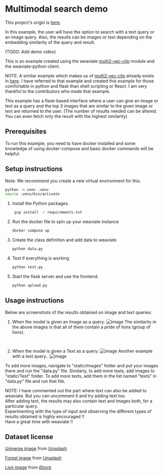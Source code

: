 # Multimodal search demo

This project's origin is [here](https://github.com/weaviate/weaviate-examples/tree/main/exploring-multi2vec-clip-with-Python-and-flask).

In this example, the user will have the option to search with a text query or an image query. Also, the results can be images or text depending on the embedding similarity of the query and result.

(TODO: Add demo video)

This is an example created using the weaviate [multi2-vec-clip](https://weaviate.io/developers/weaviate/v1.11.0/retriever-vectorizer-modules/multi2vec-clip.html) module and the weaviate-python client.

NOTE: A similar example which makes us of [multi2-vec-clip](https://weaviate.io/developers/weaviate/v1.11.0/retriever-vectorizer-modules/multi2vec-clip.html) already exists in [here](https://github.com/semi-technologies/weaviate-examples/tree/main/clip-multi-modal-text-image-search). I have referred to that example and created this example for those comfortable in python and flask than shell scripting or React. I am very thankful to the contributors who made that example. 

This example has a flask-based interface where a user can give an image or text as a query and the top 3 images that are similar to the given image or text are returned to the user. (The number of results needed can be altered. You can even fetch only the result with the highest similarity)

## Prerequisites
To run this example, you need to have docker installed and some knowledge of using docker-compose and basic docker commands will be helpful.<be>

## Setup instructions
Note: We recommend you create a new virtual environment for this.
   ```bash
   python -m venv .venv
   source .venv/bin/activate
   ```

1. Install the Python packages.
   ```bash
    pip install -r requirements.txt
    ```
2. Run the docker file to spin up your weaviate instance
    ```bash
    docker compose up
    ```
3. Create the class definition and add data to weaviate
    ```bash
    python data.py
    ```
4. Test if everything is working
    ```bash
    python test.py
    ```
5. Start the flask server and use the frontend.
    ```bash
    python upload.py
    ```

## Usage instructions

Below are screenshots of the results obtained on image and text queries:

1. When the model is given an Image as a query:
![image](demo_images/pride.png)
The similarity in the above images is that all of them contain a pride of lions (group of lions).
<br>

2. When the model is given a Text as a query:
![image](demo_images/college_students.png)
Another example with a text query..
![image](demo_images/businesswoman.png)

To add more images, navigate to "static/Images" folder and put your images there and run the "data.py" file.
Similarly, to add more tests, add images to "static/Test" folder.
To add more texts, add them in the list named "texts" in "data.py" file and run that file.

NOTE: I have commented out the part where text can also be added to weaviate. But you can uncomment it and try adding text too. <br>
After adding text, the results may also contain text and images both, for a particular query.<br>
Experimenting with the type of input and observing the different types of results obtained is highly encouraged !!<br>
Have a great time with weaviate !!<be>

## Dataset license
[Universe image](static/Images/universe1.jfif) from [Unsplash](https://unsplash.com/photos/two-stars-in-the-middle-of-a-black-sky-fsH1KjbdjE8)

[Forest image](static/Images/forest2.jfif) from [Unsplash](https://unsplash.com/photos/green-pine-trees-d6kSvT2xZQo)

[Lion image](static/Images/lion1.jfif) from [iStock](https://www.istockphoto.com/photo/lion-gm1005736050-271498835?utm_campaign=adp_photos_sponsored&utm_content=https%3A%2F%2Funsplash.com%2Fphotos%2Fbrown-lion-on-green-grass-field-UxHol6SwLyM&utm_medium=affiliate&utm_source=unsplash&utm_term=wildlife%3A%3A%3A)

